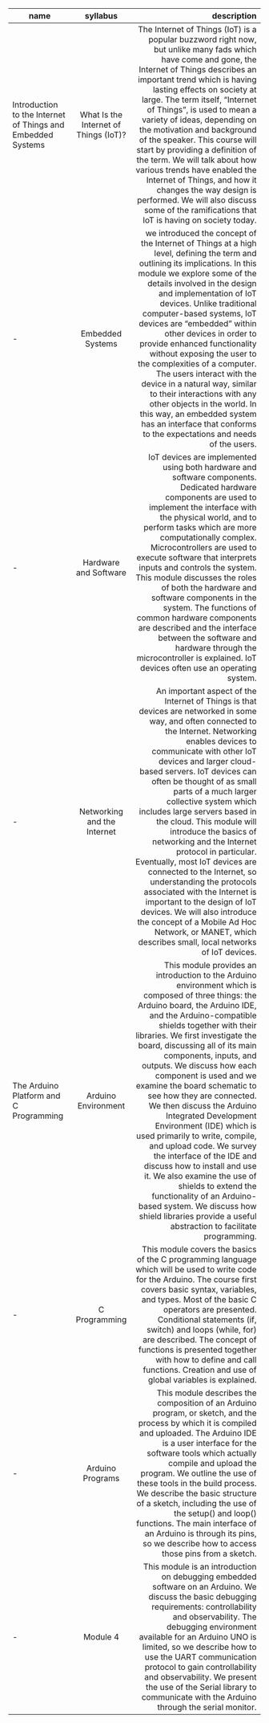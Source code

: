 | name       | syllabus        | description  |  
| ------------- |:-------------:| -----:| 
| Introduction to the Internet of Things and Embedded Systems     | What Is the Internet of Things (IoT)? |The Internet of Things (IoT) is a popular buzzword right now, but unlike many fads which have come and gone, the Internet of Things describes an important trend which is having lasting effects on society at large. The term itself, “Internet of Things”, is used to mean a variety of ideas, depending on the motivation and background of the speaker. This course will start by providing a definition of the term. We will talk about how various trends have enabled the Internet of Things, and how it changes the way design is performed. We will also discuss some of the ramifications that IoT is having on society today.  | 
|  -     | Embedded Systems    |we introduced the concept of the Internet of Things at a high level, defining the term and outlining its implications. In this module we explore some of the details involved in the design and implementation of IoT devices. Unlike traditional computer-based systems, IoT devices are “embedded” within other devices in order to provide enhanced functionality without exposing the user to the complexities of a computer. The users interact with the device in a natural way, similar to their interactions with any other objects in the world. In this way, an embedded system has an interface that conforms to the expectations and needs of the users.    |  
| - | Hardware and Software    | IoT devices are implemented using both hardware and software components. Dedicated hardware components are used to implement the interface with the physical world, and to perform tasks which are more computationally complex. Microcontrollers are used to execute software that interprets inputs and controls the system. This module discusses the roles of both the hardware and software components in the system. The functions of common hardware components are described and the interface between the software and hardware through the microcontroller is explained. IoT devices often use an operating system.    | 
| - | Networking and the Internet | An important aspect of the Internet of Things is that devices are networked in some way, and often connected to the Internet. Networking enables devices to communicate with other IoT devices and larger cloud-based servers. IoT devices can often be thought of as small parts of a much larger collective system which includes large servers based in the cloud. This module will introduce the basics of networking and the Internet protocol in particular. Eventually, most IoT devices are connected to the Internet, so understanding the protocols associated with the Internet is important to the design of IoT devices. We will also introduce the concept of a Mobile Ad Hoc Network, or MANET, which describes small, local networks of IoT devices.	|
| The Arduino Platform and C Programming| Arduino Environment	| This module provides an introduction to the Arduino environment which is composed of three things: the Arduino board, the Arduino IDE, and the Arduino-compatible shields together with their libraries. We first investigate the board, discussing all of its main components, inputs, and outputs. We discuss how each component is used and we examine the board schematic to see how they are connected. We then discuss the Arduino Integrated Development Environment (IDE) which is used primarily to write, compile, and upload code. We survey the interface of the IDE and discuss how to install and use it. We also examine the use of shields to extend the functionality of an Arduino-based system. We discuss how shield libraries provide a useful abstraction to facilitate programming.|  
|-|C Programming | This module covers the basics of the C programming language which will be used to write code for the Arduino. The course first covers basic syntax, variables, and types. Most of the basic C operators are presented. Conditional statements (if, switch) and loops (while, for) are described. The concept of functions is presented together with how to define and call functions. Creation and use of global variables is explained.	|					
|- |	Arduino Programs 		| This module describes the composition of an Arduino program, or sketch, and the process by which it is compiled and uploaded. The Arduino IDE is a user interface for the software tools which actually compile and upload the program. We outline the use of these tools in the build process. We describe the basic structure of a sketch, including the use of the setup() and loop() functions. The main interface of an Arduino is through its pins, so we describe how to access those pins from a sketch.					|	 
|- | Module 4| This module is an introduction on debugging embedded software on an Arduino. We discuss the basic debugging requirements: controllability and observability. The debugging environment available for an Arduino UNO is limited, so we describe how to use the UART communication protocol to gain controllability and observability. We present the use of the Serial library to communicate with the Arduino through the serial monitor.|







